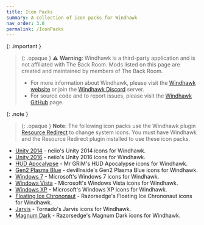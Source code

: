 ```yaml
---
title: Icon Packs
summary: A collection of icon packs for Windhawk
nav_order: 3.0
permalink: /IconPacks
---
```


{: .important }
> {: .opaque }
> ⚠️ **Warning**: Windhawk is a third-party application and is not affiliated with The Back Room. Mods listed on this page are created and maintained by members of The Back Room.  
> - For more information about Windhawk, please visit the [Windhawk website](https://windhawk.net) or join the [Windhawk Discord](https://discord.com/servers/windhawk-923944342991818753) server.
> - For source code and to report issues, please visit the [Windhawk GitHub](https://github.com/ramensoftware/windhawk) page.

{: .note }
> {: .opaque }
> **Note**: The following icon packs use the Windhawk plugin [Resource Redirect](https://windhawk.net/plugins/resource-redirect/) to change system icons. You must have Windhawk and the Resource Redirect plugin installed to use these icon packs.

- [Unity 2014](https://the-back-room.info/Windhawk/ResourceRedirect/Unity2014) - neiio's Unity 2014 icons for Windhawk.
- [Unity 2016](https://the-back-room.info/Windhawk/ResourceRedirect/Unity2016) - neiio's Unity 2016 icons for Windhawk.
- [HUD Apocalypse](https://the-back-room.info/Windhawk/ResourceRedirect/HUDApocalypse) - Mr GRiM's HUD Apocalypse icons for Windhawk.
- [Gen2 Plasma Blue](https://the-back-room.info/Windhawk/ResourceRedirect/Gen2PlasmaBlue) - devillnside's Gen2 Plasma Blue icons for Windhawk.
- [Windows 7](https://the-back-room.info/Windhawk/ResourceRedirect/Windows7) - Microsoft's Windows 7 icons for Windhawk.
- [Windows Vista](https://the-back-room.info/Windhawk/ResourceRedirect/WindowsVista) - Microsoft's Windows Vista icons for Windhawk.
- [Windows XP](https://the-back-room.info/Windhawk/ResourceRedirect/WindowsXP) - Microsoft's Windows XP icons for Windhawk.
- [Floating Ice Chrononaut](https://the-back-room.info/Windhawk/ResourceRedirect/FloatingIceChrononaut) - Razorsedge's Floating Ice Chrononaut icons for Windhawk.
- [Jarvis](https://the-back-room.info/Windhawk/ResourceRedirect/Jarvis) - Tornado's Jarvis icons for Windhawk.
- [Magnum Dark](https://the-back-room.info/Windhawk/ResourceRedirect/MagnumDark) - Razorsedge's Magnum Dark icons for Windhawk.
